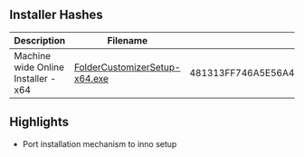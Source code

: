 ## Installer Hashes

| Description                         | Filename                                                                                                                                  | sha256 hash |
| ----------------------------------- | ----------------------------------------------------------------------------------------------------------------------------------------- | ----------- |
| Machine wide Online Installer - x64 | [FolderCustomizerSetup-x64.exe](https://github.com/Deadbush225/Folder-Customizer/releases/download/0.0.3/FolderCustomizerSetup-x64.exe) | 481313FF746A5E56A41930EA0EB353F4F6159EA003B9A08A80B541488773225A      |

## Highlights

- Port installation mechanism to inno setup

